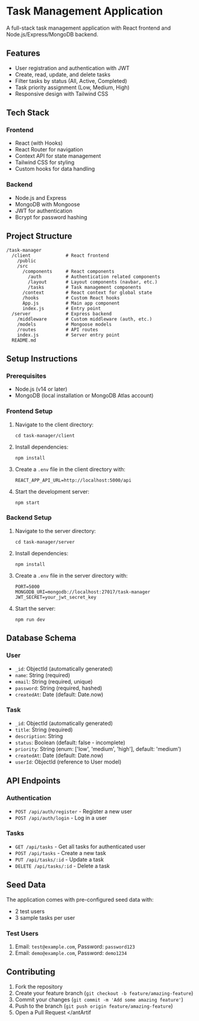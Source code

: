 # Task Management Application

A full-stack task management application with React frontend and Node.js/Express/MongoDB backend.

## Features

- User registration and authentication with JWT
- Create, read, update, and delete tasks
- Filter tasks by status (All, Active, Completed)
- Task priority assignment (Low, Medium, High)
- Responsive design with Tailwind CSS

## Tech Stack

### Frontend
- React (with Hooks)
- React Router for navigation
- Context API for state management
- Tailwind CSS for styling
- Custom hooks for data handling

### Backend
- Node.js and Express
- MongoDB with Mongoose
- JWT for authentication
- Bcrypt for password hashing

## Project Structure

```
/task-manager
  /client             # React frontend
    /public
    /src
      /components     # React components
        /auth         # Authentication related components
        /layout       # Layout components (navbar, etc.)
        /tasks        # Task management components
      /context        # React context for global state
      /hooks          # Custom React hooks
      App.js          # Main app component
      index.js        # Entry point
  /server             # Express backend
    /middleware       # Custom middleware (auth, etc.)
    /models           # Mongoose models
    /routes           # API routes
    index.js          # Server entry point
  README.md
```

## Setup Instructions

### Prerequisites
- Node.js (v14 or later)
- MongoDB (local installation or MongoDB Atlas account)

### Frontend Setup
1. Navigate to the client directory:
   ```
   cd task-manager/client
   ```

2. Install dependencies:
   ```
   npm install
   ```

3. Create a `.env` file in the client directory with:
   ```
   REACT_APP_API_URL=http://localhost:5000/api
   ```

4. Start the development server:
   ```
   npm start
   ```

### Backend Setup
1. Navigate to the server directory:
   ```
   cd task-manager/server
   ```

2. Install dependencies:
   ```
   npm install
   ```

3. Create a `.env` file in the server directory with:
   ```
   PORT=5000
   MONGODB_URI=mongodb://localhost:27017/task-manager
   JWT_SECRET=your_jwt_secret_key
   ```

4. Start the server:
   ```
   npm run dev
   ```

## Database Schema

### User
- `_id`: ObjectId (automatically generated)
- `name`: String (required)
- `email`: String (required, unique)
- `password`: String (required, hashed)
- `createdAt`: Date (default: Date.now)

### Task
- `_id`: ObjectId (automatically generated)
- `title`: String (required)
- `description`: String
- `status`: Boolean (default: false - incomplete)
- `priority`: String (enum: ['low', 'medium', 'high'], default: 'medium')
- `createdAt`: Date (default: Date.now)
- `userId`: ObjectId (reference to User model)

## API Endpoints

### Authentication
- `POST /api/auth/register` - Register a new user
- `POST /api/auth/login` - Log in a user

### Tasks
- `GET /api/tasks` - Get all tasks for authenticated user
- `POST /api/tasks` - Create a new task
- `PUT /api/tasks/:id` - Update a task
- `DELETE /api/tasks/:id` - Delete a task

## Seed Data

The application comes with pre-configured seed data with:
- 2 test users
- 3 sample tasks per user

### Test Users
1. Email: `test@example.com`, Password: `password123`
2. Email: `demo@example.com`, Password: `demo1234`

## Contributing

1. Fork the repository
2. Create your feature branch (`git checkout -b feature/amazing-feature`)
3. Commit your changes (`git commit -m 'Add some amazing feature'`)
4. Push to the branch (`git push origin feature/amazing-feature`)
5. Open a Pull Request
</antArtif
